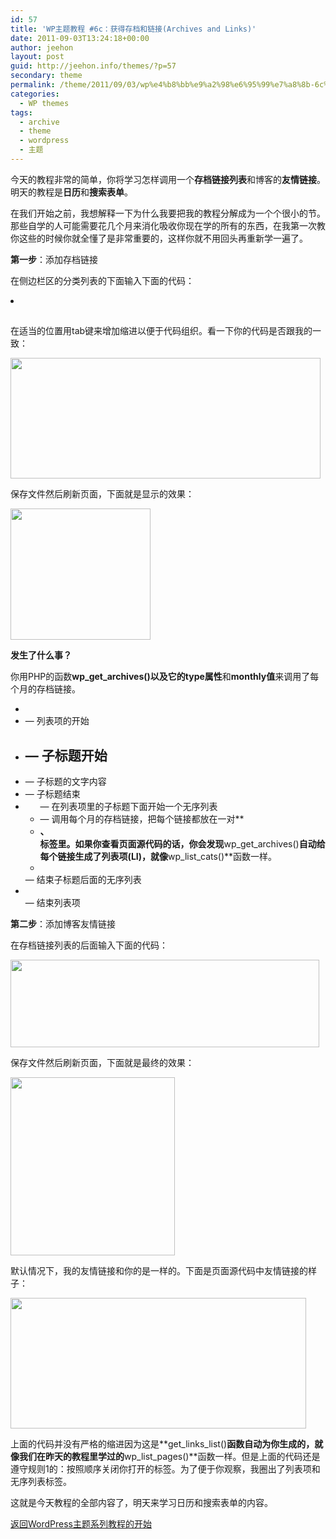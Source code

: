 ```yaml
---
id: 57
title: 'WP主题教程 #6c：获得存档和链接(Archives and Links)'
date: 2011-09-03T13:24:18+00:00
author: jeehon
layout: post
guid: http://jeehon.info/themes/?p=57
secondary: theme
permalink: /theme/2011/09/03/wp%e4%b8%bb%e9%a2%98%e6%95%99%e7%a8%8b-6c%ef%bc%9a%e8%8e%b7%e5%be%97%e5%ad%98%e6%a1%a3%e5%92%8c%e9%93%be%e6%8e%a5archives-and-links/
categories:
  - WP themes
tags:
  - archive
  - theme
  - wordpress
  - 主题
---
```

今天的教程非常的简单，你将学习怎样调用一个**存档链接列表**和博客的**友情链接**。明天的教程是**日历**和**搜索表单**。

在我们开始之前，我想解释一下为什么我要把我的教程分解成为一个个很小的节。那些自学的人可能需要花几个月来消化吸收你现在学的所有的东西，在我第一次教你这些的时候你就全懂了是非常重要的，这样你就不用回头再重新学一遍了。

**第一步**：添加存档链接

在侧边栏区的分类列表的下面输入下面的代码：
  
<strong style="margin-left:2em;"><li><h2><?php _e(‘Archives’); ?></h2></strong>
  
<strong style="margin-left:2em;"><ul></strong>
  
<strong style="margin-left:4em;"><?php wp_get_archives(‘type=monthly’); ?></strong>
  
<strong style="margin-left:2em;"></ul></strong>
  
<strong style="margin-left:2em;"></li></strong>

在适当的位置用tab键来增加缩进以便于代码组织。看一下你的代码是否跟我的一致：
  
[<img src="http://jeehon.info/log/files/2011/08/add-archives.gif" alt="" title="add-archives" width="496" height="193" class="aligncenter size-full wp-image-815" />](http://jeehon.info/log/files/2011/08/add-archives.gif)
  
保存文件然后刷新页面，下面就是显示的效果：
  
[<img src="http://jeehon.info/log/files/2011/08/archives.gif" alt="" title="archives" width="224" height="210" class="aligncenter size-full wp-image-816" />](http://jeehon.info/log/files/2011/08/archives.gif)

**发生了什么事？**

你用PHP的函数**wp\_get\_archives()**以及它的**type属性**和**monthly值**来调用了每个月的存档链接。

  * **<li>** &#8212; 列表项的开始
  * **<h2>** &#8212; 子标题开始
  * **<?php _e(‘Archives’); ?>** &#8212; 子标题的文字内容
  * **</h2>** &#8212; 子标题结束
  * **<ul>** &#8212; 在列表项里的子标题下面开始一个无序列表
  * **<?php wp\_get\_archives(‘type=monthly’); ?>** &#8212; 调用每个月的存档链接，把每个链接都放在一对**<li>**、**</li>**标签里。如果你查看页面源代码的话，你会发现**wp\_get\_archives()**自动给每个链接生成了列表项(**LI**)，就像**wp\_list\_cats()**函数一样。
  * **</ul>** &#8212; 结束子标题后面的无序列表
  * **</li>** &#8212; 结束列表项

**第二步**：添加博客友情链接

在存档链接列表的后面输入下面的代码：
  
<strong style="margin-left:2em;"><?php get_links_list(); ?></strong>
  
[<img src="http://jeehon.info/log/files/2011/08/add-blogroll.gif" alt="" title="add-blogroll" width="494" height="140" class="aligncenter size-full wp-image-817" />](http://jeehon.info/log/files/2011/08/add-blogroll.gif)
  
保存文件然后刷新页面，下面就是最终的效果：
  
[<img src="http://jeehon.info/log/files/2011/08/blogroll.gif" alt="" title="blogroll" width="263" height="285" class="aligncenter size-full wp-image-818" />](http://jeehon.info/log/files/2011/08/blogroll.gif)
  
默认情况下，我的友情链接和你的是一样的。下面是页面源代码中友情链接的样子：
  
[<img src="http://jeehon.info/log/files/2011/08/blogroll-source.gif" alt="" title="blogroll-source" width="473" height="209" class="aligncenter size-full wp-image-819" />](http://jeehon.info/log/files/2011/08/blogroll-source.gif)

上面的代码并没有严格的缩进因为这是**get\_links\_list()**函数自动为你生成的，就像我们在昨天的教程里学过的**wp\_list\_pages()**函数一样。但是上面的代码还是遵守规则1的：按照顺序关闭你打开的标签。为了便于你观察，我圈出了列表项和无序列表标签。

这就是今天教程的全部内容了，明天来学习日历和搜索表单的内容。

[返回WordPress主题系列教程的开始](http://jeehon.info/themes/)